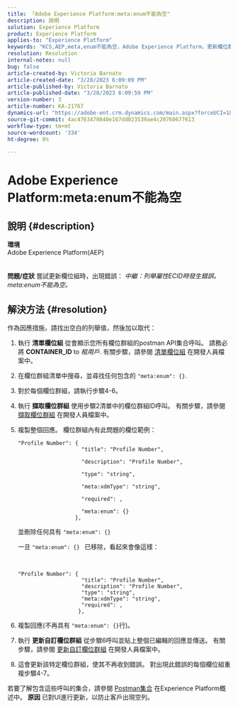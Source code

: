 ```yaml
---
title: 「Adobe Experience Platform:meta:enum不能為空"
description: 說明
solution: Experience Platform
product: Experience Platform
applies-to: "Experience Platform"
keywords: "KCS,AEP,meta,enum不能為空，Adobe Experience Platform，更新欄位群組，解決方法，疑難排解"
resolution: Resolution
internal-notes: null
bug: false
article-created-by: Victoria Barnato
article-created-date: "3/28/2023 6:09:09 PM"
article-published-by: Victoria Barnato
article-published-date: "3/28/2023 6:09:59 PM"
version-number: 3
article-number: KA-21767
dynamics-url: "https://adobe-ent.crm.dynamics.com/main.aspx?forceUCI=1&pagetype=entityrecord&etn=knowledgearticle&id=509dc99d-93cd-ed11-b597-6045bd006268"
source-git-commit: 4ac4763470840e167dd023539ae4c20760677613
workflow-type: tm+mt
source-wordcount: '334'
ht-degree: 0%

---
```


# Adobe Experience Platform:meta:enum不能為空

## 說明 {#description}

<b>環境</b><br>Adobe Experience Platform(AEP)<br><br><br><b>問題/症狀</b>
嘗試更新欄位組時，出現錯誤： *中繼：列舉屬性ECID時發生錯誤。 meta:enum不能為空。*






## 解決方法 {#resolution}


作為因應措施，請找出空白的列舉值，然後加以取代：

1. 執行 <b>清單欄位組</b> 從會顯示您所有欄位群組的postman API集合呼叫。 請務必將 <b>CONTAINER_ID</b> to *租用戶*. 有關步驟，請參閱 [清單欄位組](https://developer.adobe.com/experience-platform-apis/references/schema-registry/#tag/Field-groups/operation/listFieldGroups) 在開發人員檔案中。
2. 在欄位群組清單中搜尋，並尋找任何包含的 `"meta:enum": {}`.
3. 對於每個欄位群組，請執行步驟4-6。
4. 執行 <b>擷取欄位群組</b> 使用步驟2清單中的欄位群組ID呼叫。 有關步驟，請參閱 [擷取欄位群組](https://developer.adobe.com/experience-platform-apis/references/schema-registry/#tag/Field-groups/operation/retrieveFieldGroup) 在開發人員檔案中。
5. 複製整個回應。 欄位群組內有此問題的欄位範例：




   ```clike
   "Profile Number": { 
                       "title": "Profile Number",                                     
                       "description": "Profile Number",                                    
                       "type": "string",                                     
                       "meta:xdmType": "string",                                    
                       "required": ,                                    
                       "meta:enum": {}                               
                     },
   ```



   並刪除任何具有 `"meta:enum": {}`



   一旦 `"meta:enum": {} ` 已移除，看起來會像這樣：

    

   ```clike
   "Profile Number": {
                       "title": "Profile Number",
                       "description": "Profile Number",
                       "type": "string",
                       "meta:xdmType": "string",
                       "required": ,
                      },
   ```
6. 複製回應(不再具有 `"meta:enum": {}`行)。
7. 執行 <b>更新自訂欄位群組</b> 從步驟6呼叫並貼上整個已編輯的回應並傳送。 有關步驟，請參閱 [更新自訂欄位群組](https://developer.adobe.com/experience-platform-apis/references/schema-registry/#tag/Field-groups/operation/patchFieldGroup) 在開發人員檔案中。
8. 這會更新該特定欄位群組，使其不再收到錯誤。 對出現此錯誤的每個欄位組重複步驟4-7。


若要了解包含這些呼叫的集合，請參閱 [Postman集合](https://experienceleague.adobe.com/docs/experience-platform/landing/platform-apis/postman.html?lang=en#collections) 在Experience Platform概述中。
<b>原因</b>
已對UI進行更新，以防止客戶出現空列。
